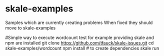 # skale-examples
Samples which are currently creating problems 
When fixed they should move to skale-examples

#Simple way to execute wordcount test for example providing skale and npm are installed
git clone https://github.com/tfauck/skale-issues.git
cd skale-examples/wordcount
npm install	# to create dependencies
skale run

